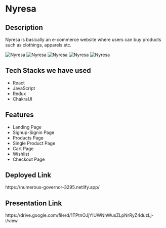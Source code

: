 <h1>Nyresa</h1>

<h2>Description</h2>
<p>Nyresa is basically an e-commerce website where users can buy products such as clothings, apparels etc.</p>
<img src="https://i.ibb.co/R6JqyP9/Nyresa.png" alt="Nyresa" border="0">
<img src="https://i.postimg.cc/tT4yNCYF/1.png" alt="Nyresa" border="0">
<img src="https://i.postimg.cc/Rh3B2s1F/2.png" alt="Nyresa" border="0">
<img src="https://i.postimg.cc/j2GbTHvh/3.png" alt="Nyresa" border="0">
<img src="https://i.postimg.cc/vB2yqFVk/4.png" alt="Nyresa" border="0">
<h2>Tech Stacks we have used</h2>
<ul>
<li>React</li>
<li>JavaScript</li>
<li>Redux</li>
<li>ChakraUI</li>
</ul>

<h2>Features</h2>
<ul>
<li>Landing Page</li>
<li>Signup-Signin Page</li>
<li>Products Page</li>
<li>Single Product Page</li>
<li>Cart Page</li>
<li>Wishlist</li>
<li>Checkout Page</li>
</ul>

<h2>Deployed Link</h2>
<p>https://numerous-governor-3295.netlify.app/<p>

<h2>Presentation Link</h2>
<p>https://drive.google.com/file/d/1TPtnOJjYIUWNhWusZLpNrRyZ4duzLj-i/view</p>
